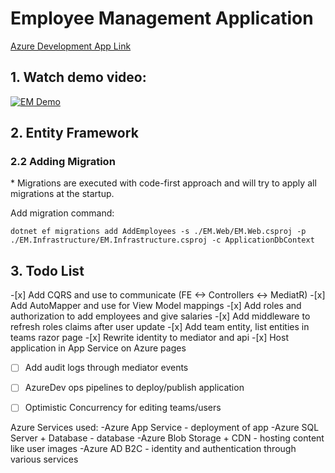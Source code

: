 <h1>Employee Management Application</h1>

[Azure Development App Link](https://emanager-web-fsbpf8hrhrd7cqhp.northeurope-01.azurewebsites.net)

<h2>1. Watch demo video: </h2>

[![EM Demo](https://img.youtube.com/vi/dDwdu6Elq8c/0.jpg)](https://www.youtube.com/watch?v=dDwdu6Elq8c)

<h2>2. Entity Framework</h2>
<h3>2.2 Adding Migration</h3>
* Migrations are executed with code-first approach and will try to apply all migrations at the startup.

Add migration command:

`dotnet ef migrations add AddEmployees -s ./EM.Web/EM.Web.csproj -p ./EM.Infrastructure/EM.Infrastructure.csproj -c ApplicationDbContext`

<h2>3. Todo List</h2>
-[x] Add CQRS and use to communicate (FE <-> Controllers <-> MediatR)
-[x] Add AutoMapper and use for View Model mappings
-[x] Add roles and authorization to add employees and give salaries
-[x] Add middleware to refresh roles claims after user update
-[x] Add team entity, list entities in teams razor page
-[x] Rewrite identity to mediator and api
-[x] Host application in App Service on Azure pages

-[ ] Add audit logs through mediator events
-[ ] AzureDev ops pipelines to deploy/publish application
-[ ] Optimistic Concurrency for editing teams/users


Azure Services used:
-Azure App Service - deployment of app
-Azure SQL Server + Database - database
-Azure Blob Storage + CDN - hosting content like user images
-Azure AD B2C - identity and authentication through various services
